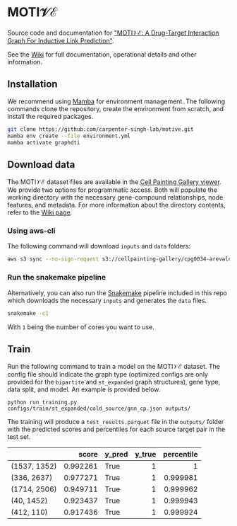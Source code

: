 # MOTI$`\mathcal{VE}`$

Source code and documentation for ["MOTI$`\mathcal{V}\mathcal{E}`$: A
Drug-Target Interaction Graph For Inductive Link
Prediction"](https://arxiv.org/abs/2406.08649).

See the [Wiki](https://github.com/carpenter-singh-lab/motive/wiki) for full documentation, operational details and other information.

## Installation

We recommend using [Mamba](https://github.com/conda-forge/miniforge#mambaforge) for
environment management. The following commands clone the repository, create the environment from
scratch, and install the required packages.

```bash
git clone https://github.com/carpenter-singh-lab/motive.git
mamba env create --file environment.yml
mamba activate graphdti
```

## Download data

The MOTI$`\mathcal{VE}`$ dataset files are available in the [Cell Painting Gallery viewer](https://cellpainting-gallery.s3.amazonaws.com/index.html#cpg0034-arevalo-su-motive/broad/workspace/publication_data/2024_MOTIVE).
We provide two options for programmatic access. Both will populate the working directory with the necessary gene-compound relationships, node features, and metadata. For more information about the directory contents, refer to the [Wiki page](https://github.com/carpenter-singh-lab/motive/wiki).

### Using aws-cli

The following command will download `inputs` and `data` folders:

```bash
aws s3 sync --no-sign-request s3://cellpainting-gallery/cpg0034-arevalo-su-motive/broad/workspace/publication_data/2024_MOTIVE . 
```
### Run the snakemake pipeline 
Alternatively, you can also run the [Snakemake](https://snakemake.readthedocs.io/en/v7.32.3/) pipeline included in this repo which downloads the necessary `inputs` and generates the `data` files. 

```bash
snakemake -c1
```
With `1` being the number of cores you want to use. 

## Train
Run the following command to train a model on the MOTI$`\mathcal{VE}`$ dataset. The config file should indicate the graph type (optimized configs are only provided for the `bipartite` and `st_expanded` graph structures), gene type, data split, and model. An example is provided below.

```python run_training.py configs/train/st_expanded/cold_source/gnn_cp.json outputs/```

The training will produce a `test_results.parquet` file in the `outputs/` folder with the predicted scores and percentiles for each source target pair in the test set. 

|              |    score | y_pred   |   y_true |   percentile |
|:-------------|---------:|:---------|---------:|-------------:|
| (1537, 1352) | 0.992261 | True     |        1 |     1        |
| (336, 2637)  | 0.977271 | True     |        1 |     0.999981 |
| (1714, 2506) | 0.949711 | True     |        1 |     0.999962 |
| (40, 1452)   | 0.923437 | True     |        1 |     0.999943 |
| (412, 110)   | 0.917436 | True     |        1 |     0.999924 |

